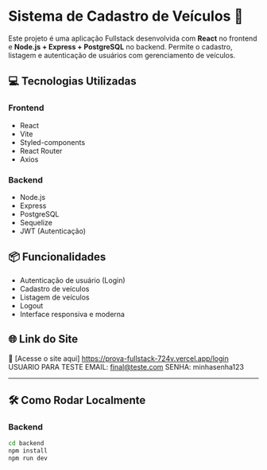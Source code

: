 # Sistema de Cadastro de Veículos 🚗

Este projeto é uma aplicação Fullstack desenvolvida com **React** no frontend e **Node.js + Express + PostgreSQL** no backend. Permite o cadastro, listagem e autenticação de usuários com gerenciamento de veículos.

## 💻 Tecnologias Utilizadas

### Frontend
- React
- Vite
- Styled-components
- React Router
- Axios

### Backend
- Node.js
- Express
- PostgreSQL
- Sequelize
- JWT (Autenticação)

## 📦 Funcionalidades
- Autenticação de usuário (Login)
- Cadastro de veículos
- Listagem de veículos
- Logout
- Interface responsiva e moderna

## 🌐 Link do Site

🔗 [Acesse o site aqui] https://prova-fullstack-724v.vercel.app/login
USUARIO PARA TESTE 
EMAIL: final@teste.com
SENHA: minhasenha123

---

## 🛠️ Como Rodar Localmente

### Backend

```bash
cd backend
npm install
npm run dev
